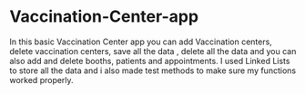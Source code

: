 # Vaccination-Center-app
In this basic Vaccination Center app you can add Vaccination centers, delete vaccination centers,
save all the data , delete all the data and you can also add and delete booths, patients and appointments.
I used Linked Lists to store all the data and i also made test methods to make sure my functions worked properly.
